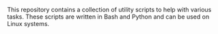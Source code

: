 This repository contains a collection of utility scripts to help with various tasks. These scripts are written in Bash and Python and can be used on Linux systems.

